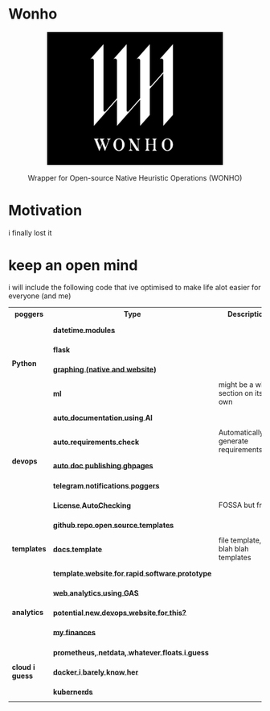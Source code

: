 # Wonho
<p align="center">
  <img src="readme.png" width="350" title="keep an open mind girl">
</p>
<p align="center">
   Wrapper for Open-source Native Heuristic Operations (WONHO)
</p>


# Motivation

i finally lost it

# keep an open mind
i will include the following code that ive optimised to make life alot easier for everyone (and me)




<table style="max-width:100%;table-layout:auto;">
  <tr style="text-align:center;">
    <th>poggers</th>
    <th>Type</th>
    <th>Description</th>
    <th>Status</th>
  </tr>
  <!-- Python -->
  <tr>
    <td rowspan="4"><b>Python</b></td>
    <td rowspan="1"><b><a style="white-space:nowrap; display:inline-block;" href="./"><div style='vertical-align:middle; display:inline;'>datetime modules</div></a></b></td>
    <td rowspan="1"></td>
    <td rowspan="1"><code>Not Started</code></td>
  </tr>
  <tr>
    <td rowspan="1"><b><a style="white-space:nowrap; display:inline-block;" href="./"><div style='vertical-align:middle; display:inline;'>flask</div></a></b></td>
    <td rowspan="1"></td>
    <td rowspan="1"><code>Not Started</code></td>
  </tr>
  <tr>
    <td rowspan="1"><b><a style="white-space:nowrap; display:inline-block;" href="./"><div style='vertical-align:middle; display:inline;'>graphing (native and website)</div></a></b></td>
    <td rowspan="1"></td>
    <td rowspan="1"><code>Not Started</code></td>
  </tr>
  <tr>
    <td rowspan="1"><b><a style="white-space:nowrap; display:inline-block;" href="./"><div style='vertical-align:middle; display:inline;'>ml</div></a></b></td>
    <td rowspan="1">might be a whole section on its own</td>
    <td rowspan="1"><code>Not Started</code></td>
  </tr>
  <!-- devops -->
  <tr>
    <td rowspan="5"><b>devops</b></td>
    <td rowspan="1"><b><a style="white-space:nowrap; display:inline-block;" href="./"><div style='vertical-align:middle; display:inline;'>auto documentation using AI</div></a></b></td>
    <td rowspan="1"></td>
    <td rowspan="1"><code>Not Started</code></td>
  </tr>
  <tr>
    <td rowspan="1"><b><a style="white-space:nowrap; display:inline-block;" href="./"><div style='vertical-align:middle; display:inline;'>auto requirements check</div></a></b></td>
    <td rowspan="1">Automatically generate requirements.txt?</td>
    <td rowspan="1"><code>Not Started</code></td>
  </tr>
  <tr>
    <td rowspan="1"><b><a style="white-space:nowrap; display:inline-block;" href="./"><div style='vertical-align:middle; display:inline;'>auto doc publishing ghpages</div></a></b></td>
    <td rowspan="1"></td>
    <td rowspan="1"><code>Not Started</code></td>
  </tr>
  <tr>
    <td rowspan="1"><b><a style="white-space:nowrap; display:inline-block;" href="./"><div style='vertical-align:middle; display:inline;'>telegram notifications poggers</div></a></b></td>
    <td rowspan="1"></td>
    <td rowspan="1"><code>Not Started</code></td>
  </tr>
  <tr>
    <td rowspan="1"><b><a style="white-space:nowrap; display:inline-block;" href="./"><div style='vertical-align:middle; display:inline;'>License AutoChecking </div></a></b></td>
    <td rowspan="1">FOSSA but free?</td>
    <td rowspan="1"><code>Not Started</code></td>
  </tr>
  <!-- templates -->
  <tr>
    <td rowspan="3"><b>templates</b></td>
    <td rowspan="1"><b><a style="white-space:nowrap; display:inline-block;" href="./"><div style='vertical-align:middle; display:inline;'>github repo open source templates
</div></a></b></td>
    <td rowspan="1"></td>
    <td rowspan="1">In Progress</td>
  </tr>
  <tr>
    <td rowspan="1"><b><a style="white-space:nowrap; display:inline-block;" href="./"><div style='vertical-align:middle; display:inline;'>docs template
</div></a></b></td>
    <td rowspan="1">file template, blah blah templates</td>
    <td rowspan="1"><code>Not Started</code></td>
  </tr>
  <tr>
    <td rowspan="1"><b><a style="white-space:nowrap; display:inline-block;" href="./"><div style='vertical-align:middle; display:inline;'>template website for rapid software prototype
</div></a></b></td>
    <td rowspan="1"></td>
    <td rowspan="1"><code>Not Started</code></td>
  </tr>
  <!-- analytics -->
  <tr>
    <td rowspan="3"><b>analytics</b></td>
    <td rowspan="1"><b><a style="white-space:nowrap; display:inline-block;" href="./"><div style='vertical-align:middle; display:inline;'>web analytics using GAS
</div></a></b></td>
    <td rowspan="1"></td>
    <td rowspan="1"><code>Not Started</code></td>
  </tr>
  <tr>
    <td rowspan="1"><b><a style="white-space:nowrap; display:inline-block;" href="./"><div style='vertical-align:middle; display:inline;'>potential new devops website for this?
</div></a></b></td>
    <td rowspan="1"></td>
    <td rowspan="1"><code>Not Started</code></td>
  </tr>
  <tr>
    <td rowspan="1"><b><a style="white-space:nowrap; display:inline-block;" href="./"><div style='vertical-align:middle; display:inline;'>my finances
</div></a></b></td>
    <td rowspan="1"></td>
    <td rowspan="1"><code>Not Started</code></td>
  </tr>
  <!-- cloud i guess -->
  <tr>
    <td rowspan="3"><b>cloud i guess
</b></td>
    <td rowspan="1"><b><a style="white-space:nowrap; display:inline-block;" href="./"><div style='vertical-align:middle; display:inline;'>prometheus, netdata, whatever floats i guess

</div></a></b></td>
    <td rowspan="1"></td>
    <td rowspan="1"><code>Not Started</code></td>
  </tr>
  <tr>
    <td rowspan="1"><b><a style="white-space:nowrap; display:inline-block;" href="./"><div style='vertical-align:middle; display:inline;'>docker i barely know her
</div></a></b></td>
    <td rowspan="1"></td>
    <td rowspan="1"><code>Not Started</code></td>
  </tr>
  <tr>
    <td rowspan="1"><b><a style="white-space:nowrap; display:inline-block;" href="./"><div style='vertical-align:middle; display:inline;'>kubernerds
</div></a></b></td>
    <td rowspan="1"></td>
    <td rowspan="1"><code>Not Started</code></td>
  </tr>

</table>

